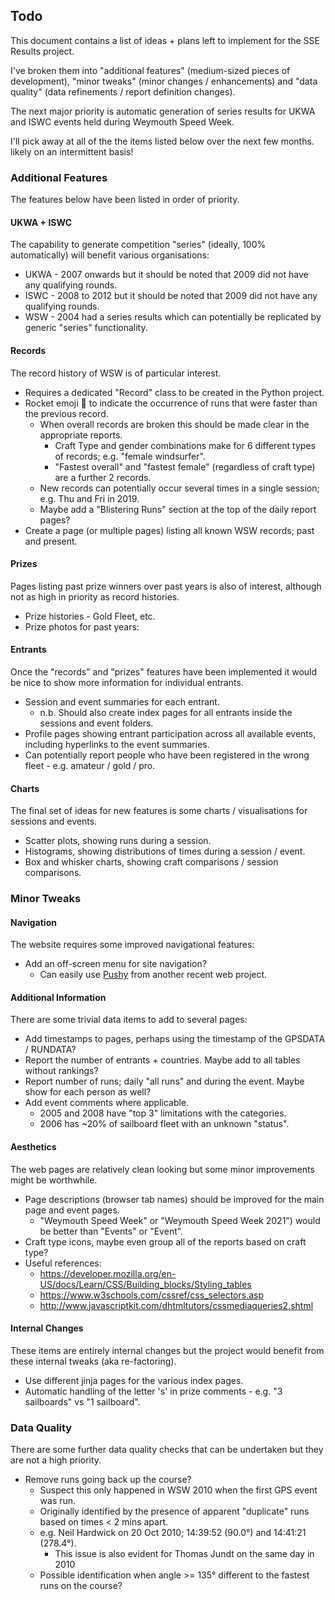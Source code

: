 ## Todo

This document contains a list of ideas + plans left to implement for the SSE Results project.

I've broken them into "additional features" (medium-sized pieces of development), "minor tweaks" (minor changes / enhancements) and "data quality" (data refinements / report definition changes).

The next major priority is automatic generation of series results for UKWA and ISWC events held during Weymouth Speed Week.

I'll pick away at all of the the items listed below over the next few months. likely on an intermittent basis!



### Additional Features

The features below have been listed in order of priority.

#### UKWA + ISWC

The capability to generate competition "series" (ideally, 100% automatically) will benefit various organisations:

- UKWA - 2007 onwards but it should be noted that 2009 did not have any qualifying rounds.
- ISWC - 2008 to 2012 but it should be noted that 2009 did not have any qualifying rounds.
- WSW - 2004 had a series results which can potentially be replicated by generic "series" functionality.

#### Records

The record history of WSW is of particular interest.

- Requires a dedicated "Record" class to be created in the Python project.
- Rocket emoji 🚀 to indicate the occurrence of runs that were faster than the previous record.
  - When overall records are broken this should be made clear in the appropriate reports.
    - Craft Type and gender combinations make for 6 different types of records; e.g. "female windsurfer".
    - "Fastest overall" and "fastest female" (regardless of craft type) are a further 2 records.
  - New records can potentially occur several times in a single session; e.g. Thu and Fri in 2019.
  - Maybe add a "Blistering Runs" section at the top of the daily report pages?
- Create a page (or multiple pages) listing all known WSW records; past and present.

#### Prizes

Pages listing past prize winners over past years is also of interest, although not as high in priority as record histories.

- Prize histories - Gold Fleet, etc.
- Prize photos for past years:

#### Entrants

Once the "records" and "prizes" features have been implemented it would be nice to show more information for individual entrants.

- Session and event summaries for each entrant.
  - n.b. Should also create index pages for all entrants inside the sessions and event folders.
- Profile pages showing entrant participation across all available events, including hyperlinks to the event summaries.
- Can potentially report people who have been registered in the wrong fleet - e.g. amateur / gold / pro.

#### Charts

The final set of ideas for new features is some charts / visualisations for sessions and events.

- Scatter plots, showing runs during a session.
- Histograms, showing distributions of times during a session / event.
- Box and whisker charts, showing craft comparisons / session comparisons.



### Minor Tweaks

#### Navigation

The website requires some improved navigational features:

- Add an off-screen menu for site navigation?
  - Can easily use [Pushy](https://chrisyee.ca/pushy/) from another recent web project.

#### Additional Information

There are some trivial data items to add to several pages:

- Add timestamps to pages, perhaps using the timestamp of the GPSDATA / RUNDATA?
- Report the number of entrants + countries. Maybe add to all tables without rankings?
- Report number of runs; daily "all runs" and during the event. Maybe show for each person as well?
- Add event comments where applicable.
  - 2005 and 2008 have "top 3" limitations with the categories.
  - 2006 has ~20% of sailboard fleet with an unknown "status".

#### Aesthetics

The web pages are relatively clean looking but some minor improvements might be worthwhile.

- Page descriptions (browser tab names) should be improved for the main page and event pages.
  - "Weymouth Speed Week" or "Weymouth Speed Week 2021") would be better than "Events" or "Event".
- Craft type icons, maybe even group all of the reports based on craft type?
- Useful references:
  - https://developer.mozilla.org/en-US/docs/Learn/CSS/Building_blocks/Styling_tables
  - https://www.w3schools.com/cssref/css_selectors.asp
  - http://www.javascriptkit.com/dhtmltutors/cssmediaqueries2.shtml

#### Internal Changes

These items are entirely internal changes but the project would benefit from these internal tweaks (aka re-factoring).

- Use different jinja pages for the various index pages.
- Automatic handling of the letter 's' in prize comments - e.g. "3 sailboards" vs "1 sailboard".



### Data Quality

There are some further data quality checks that can be undertaken but they are not a high priority.

- Remove runs going back up the course?
  - Suspect this only happened in WSW 2010 when the first GPS event was run.
  - Originally identified by the presence of apparent "duplicate" runs based on times < 2 mins apart.
  - e.g. Neil Hardwick on 20 Oct 2010; 14:39:52 (90.0°) and 14:41:21 (278.4°).
    - This issue is also evident for Thomas Jundt on the same day in 2010
  - Possible identification when angle >= 135° different to the fastest runs on the course?
